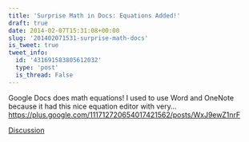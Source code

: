 ```yaml
---
title: 'Surprise Math in Docs: Equations Added!'
draft: true
date: 2014-02-07T15:31:08+00:00
slug: '201402071531-surprise-math-docs'
is_tweet: true
tweet_info:
  id: '431691583805612032'
  type: 'post'
  is_thread: False
---
```




Google Docs does math equations! I used to use Word and OneNote because it had this nice equation editor with very… <https://plus.google.com/111712720654017421562/posts/WxJ9ewZ1nrF>

[Discussion](https://x.com/sytelus/status/431691583805612032)
